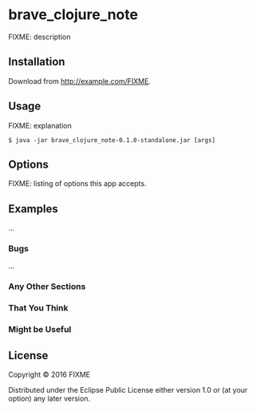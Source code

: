 # brave_clojure_note

FIXME: description

## Installation

Download from http://example.com/FIXME.

## Usage

FIXME: explanation

    $ java -jar brave_clojure_note-0.1.0-standalone.jar [args]

## Options

FIXME: listing of options this app accepts.

## Examples

...

### Bugs

...

### Any Other Sections
### That You Think
### Might be Useful

## License

Copyright © 2016 FIXME

Distributed under the Eclipse Public License either version 1.0 or (at
your option) any later version.
